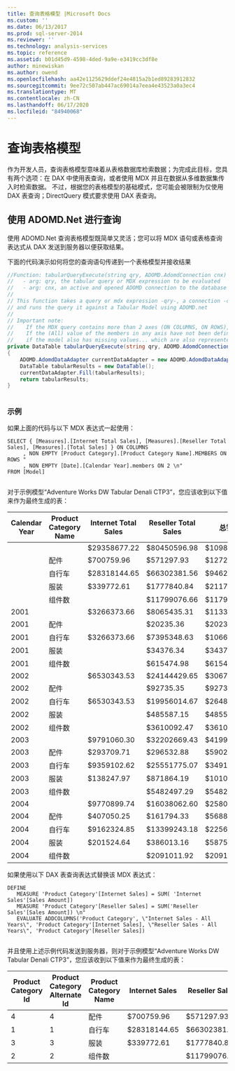 ```yaml
---
title: 查询表格模型 |Microsoft Docs
ms.custom: ''
ms.date: 06/13/2017
ms.prod: sql-server-2014
ms.reviewer: ''
ms.technology: analysis-services
ms.topic: reference
ms.assetid: b01d45d9-4598-4ded-9a9e-e3419cc3df8e
author: minewiskan
ms.author: owend
ms.openlocfilehash: aa42e1125629ddef24e4815a2b1ed89283912832
ms.sourcegitcommit: 9ee72c507ab447ac69014a7eea4e43523a0a3ec4
ms.translationtype: MT
ms.contentlocale: zh-CN
ms.lasthandoff: 06/17/2020
ms.locfileid: "84940068"
---
```

# <a name="querying-a-tabular-model"></a>查询表格模型
  作为开发人员，查询表格模型意味着从表格数据库检索数据；为完成此目标，您具有两个选项：在 DAX 中使用表查询，或者使用 MDX 并且在数据从多维数据集传入时检索数据。 不过，根据您的表格模型的基础模式，您可能会被限制为仅使用 DAX 表查询；DirectQuery 模式要求使用 DAX 表查询。  
  
## <a name="querying-with-adomdnet"></a>使用 ADOMD.Net 进行查询  
 使用 ADOMD.Net 查询表格模型既简单又灵活；您可以将 MDX 语句或表格查询表达式从 DAX 发送到服务器以便获取结果。  
  
 下面的代码演示如何将您的查询语句传递到一个表格模型并接收结果  
  
```csharp  
//Function: tabularQueryExecute(string qry, ADOMD.AdomdConnection cnx)  
//   - arg: qry, the tabular query or MDX expression to be evaluated  
//   - arg: cnx, an active and opened ADOMD connection to the database where 'qry' is to be evaluated  
//  
// This function takes a query or mdx expression -qry-, a connection -cnx-  
// and runs the query it against a Tabular Model using ADOMD.net  
//  
// Important note:  
//    If the MDX query contains more than 2 axes (ON COLUMNS, ON ROWS), each axis will come as a new column  
//    If the (All) value of the members in any axis have not been defined, a blank cell is returned. This might be misleading  
//    if the model also has missing values... which are also represented with blank cells.  
private DataTable tabularQueryExecute(string qry, ADOMD.AdomdConnection cnx)  
{  
    ADOMD.AdomdDataAdapter currentDataAdapter = new ADOMD.AdomdDataAdapter(qry, cnx);  
    DataTable tabularResults = new DataTable();  
    currentDataAdapter.Fill(tabularResults);  
    return tabularResults;  
}  
  
```  
  
### <a name="example"></a>示例  
 如果上面的代码与以下 MDX 表达式一起使用：  
  
```  
SELECT { [Measures].[Internet Total Sales], [Measures].[Reseller Total Sales], [Measures].[Total Sales] } ON COLUMNS  
     , NON EMPTY [Product Category].[Product Category Name].MEMBERS ON ROWS "  
     , NON EMPTY [Date].[Calendar Year].members ON 2 \n"  
FROM [Model]  
  
```  
  
 对于示例模型“Adventure Works DW Tabular Denali CTP3”，您应该收到以下值来作为最终生成的表：  
  
|Calendar Year|Product Category Name|Internet Total Sales|Reseller Total Sales|总销售额|  
|-------------------|---------------------------|--------------------------|--------------------------|-----------------|  
|||$29358677.22|$80450596.98|$109809274.20|  
||配件|$700759.96|$571297.93|$1272057.89|  
||自行车|$28318144.65|$66302381.56|$94620526.21|  
||服装|$339772.61|$1777840.84|$2117613.45|  
||组件数||$11799076.66|$11799076.66|  
|2001||$3266373.66|$8065435.31|$11331808.96|  
|2001|配件||$20235.36|$20235.36|  
|2001|自行车|$3266373.66|$7395348.63|$10661722.28|  
|2001|服装||$34376.34|$34376.34|  
|2001|组件数||$615474.98|$615474.98|  
|2002||$6530343.53|$24144429.65|$30674773.18|  
|2002|配件||$92735.35|$92735.35|  
|2002|自行车|$6530343.53|$19956014.67|$26486358.20|  
|2002|服装||$485587.15|$485587.15|  
|2002|组件数||$3610092.47|$3610092.47|  
|2003||$9791060.30|$32202669.43|$41993729.72|  
|2003|配件|$293709.71|$296532.88|$590242.59|  
|2003|自行车|$9359102.62|$25551775.07|$34910877.69|  
|2003|服装|$138247.97|$871864.19|$1010112.16|  
|2003|组件数||$5482497.29|$5482497.29|  
|2004||$9770899.74|$16038062.60|$25808962.34|  
|2004|配件|$407050.25|$161794.33|$568844.58|  
|2004|自行车|$9162324.85|$13399243.18|$22561568.03|  
|2004|服装|$201524.64|$386013.16|$587537.80|  
|2004|组件数||$2091011.92|$2091011.92|  
  
 如果使用以下 DAX 表查询表达式替换该 MDX 表达式：  
  
```  
DEFINE  
   MEASURE 'Product Category'[Internet Sales] = SUM( 'Internet Sales'[Sales Amount])  
   MEASURE 'Product Category'[Reseller Sales] = SUM('Reseller Sales'[Sales Amount]) \n"  
   EVALUATE ADDCOLUMNS('Product Category', \"Internet Sales - All Years\", 'Product Category'[Internet Sales], \"Reseller Sales - All Years\", 'Product Category'[Reseller Sales])  
  
```  
  
 并且使用上述示例代码发送到服务器，则对于示例模型“Adventure Works DW Tabular Denali CTP3”，您应该收到以下值来作为最终生成的表：  
  
|Product Category Id|Product Category Alternate Id|Product Category Name|Internet Sales|Reseller Sales|  
|-------------------------|-----------------------------------|---------------------------|--------------------|--------------------|  
|4|4|配件|$700759.96|$571297.93|  
|1|1|自行车|$28318144.65|$66302381.56|  
|3|3|服装|$339772.61|$1777840.84|  
|2|2|组件数||$11799076.66|  
  
  
